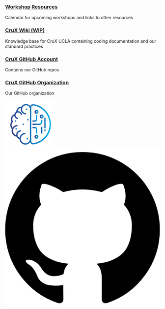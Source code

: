 <link rel="stylesheet" href="css/styles.css">

### [Workshop Resources](pages/Workshops.md)
Calendar for upcoming workshops and links to other resources

### [CruX Wiki (WIP)](https://cruxucla.netlify.app)
Knowledge base for CruX UCLA containing coding documentation and our standard practices

### [CruX GitHub Account](https://github.com/crux-ucla/)
Contains our GitHub repos

### [CruX GitHub Organization](https://github.com/CruXUCLA/)
Our GitHub organization

<footer>
    <div id = "images">
        <a href="https://cruxucla.com">
        <img  class = "logo" border = "0" src = "images/cruxUclaLogo.webp" alt = "CruX UCLA"/>
        </a>
        <a href="https://github.com/cruxucla/cruxucla.github.io">
        <img class = "logo" border = "0" src = "images/githubLogo.png" alt = "Github"/>
        </a>
    </div>
</footer>
